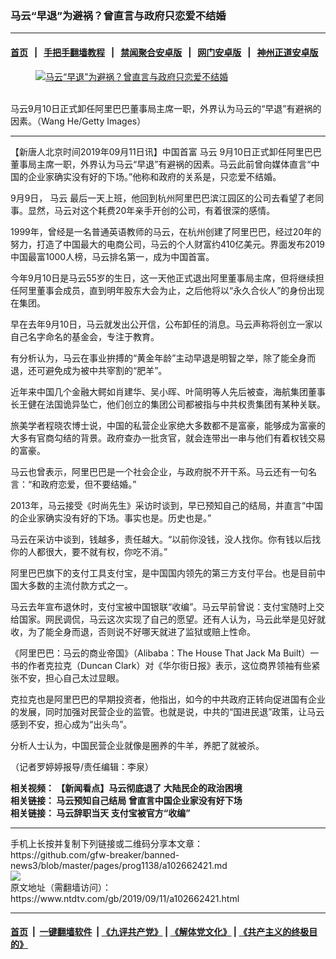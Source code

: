 ### 马云“早退”为避祸？曾直言与政府只恋爱不结婚
------------------------

#### [首页](https://github.com/gfw-breaker/banned-news3/blob/master/README.md) &nbsp;&nbsp;|&nbsp;&nbsp; [手把手翻墙教程](https://github.com/gfw-breaker/guides/wiki) &nbsp;&nbsp;|&nbsp;&nbsp; [禁闻聚合安卓版](https://github.com/gfw-breaker/bn-android) &nbsp;&nbsp;|&nbsp;&nbsp; [网门安卓版](https://github.com/oGate2/oGate) &nbsp;&nbsp;|&nbsp;&nbsp; [神州正道安卓版](https://github.com/SzzdOgate/update) 



<div><div class="featured_image">
 <a href="https://i.ntdtv.com/assets/uploads/2019/09/1-208.jpg" target="_blank">
  <figure>
   <img alt="马云“早退”为避祸？曾直言与政府只恋爱不结婚" src="https://i.ntdtv.com/assets/uploads/2019/09/1-208-800x450.jpg"/>
  </figure><br/>
 </a>
 <span class="caption">
  马云9月10日正式卸任阿里巴巴董事局主席一职，外界认为马云的“早退”有避祸的因素。（Wang He/Getty Images）
 </span>
</div>
</div><hr/><div><div class="post_content" itemprop="articleBody">
 <p>
  【新唐人北京时间2019年09月11日讯】中国首富
  <ok href="https://www.ntdtv.com/gb/马云.htm">
   马云
  </ok>
  9月10日正式卸任阿里巴巴董事局主席一职，外界认为马云“早退”有避祸的因素。马云此前曾向媒体直言“中国的企业家确实没有好的下场。”他称和政府的关系是，只恋爱不结婚。
 </p>
 <p>
  9月9日，
  <ok href="https://www.ntdtv.com/gb/马云.htm">
   马云
  </ok>
  最后一天上班，他回到杭州阿里巴巴滨江园区的公司去看望了老同事。显然，马云对这个耗费20年亲手开创的公司，有着很深的感情。
 </p>
 <p>
  1999年，曾经是一名普通英语教师的马云，在杭州创建了阿里巴巴，经过20年的努力，打造了中国最大的电商公司，马云的个人财富约410亿美元。界面发布2019中国最富1000人榜，马云排名第一，成为中国首富。
 </p>
 <p>
  今年9月10日是马云55岁的生日，这一天他正式退出阿里董事局主席，但将继续担任阿里董事会成员，直到明年股东大会为止，之后他将以“永久合伙人”的身份出现在集团。
 </p>
 <p>
  早在去年9月10日，马云就发出公开信，公布卸任的消息。马云声称将创立一家以自己名字命名的基金会，专注于教育。
 </p>
 <p>
  有分析认为，马云在事业拚搏的“黄金年龄”主动早退是明智之举，除了能全身而退，还可避免成为被中共宰割的“肥羊”。
 </p>
 <p>
  近年来中国几个金融大鳄如肖建华、吴小晖、叶简明等人先后被查，海航集团董事长王健在法国诡异坠亡，他们创立的集团公司都被指与中共权贵集团有某种关联。
 </p>
 <p>
  旅美学者程晓农博士说，中国的私营企业家绝大多数都不是富豪，能够成为富豪的大多有官商勾结的背景。政府查办一批贪官，就会连带出一串与他们有着权钱交易的富豪。
 </p>
 <p>
  马云也曾表示，阿里巴巴是一个社会企业，与政府脱不开干系。马云还有一句名言：“和政府恋爱，但不要结婚。”
 </p>
 <p>
  2013年，马云接受《时尚先生》采访时谈到，早已预知自己的结局，并直言“中国的企业家确实没有好的下场。事实也是。历史也是。”
 </p>
 <p>
  马云在采访中谈到，钱越多，责任越大。“以前你没钱，没人找你。你有钱以后找你的人都很大，要不就有权，你吃不消。”
 </p>
 <p>
  阿里巴巴旗下的支付工具支付宝，是中国国内领先的第三方支付平台。也是目前中国大多数的主流付款方式之一。
 </p>
 <p>
  马云去年宣布退休时，支付宝被中国银联“收编”。马云早前曾说：支付宝随时上交给国家。网民调侃，马云这次实现了自己的愿望。还有人认为，马云此举是见好就收，为了能全身而退，否则说不好哪天就进了监狱或赔上性命。
 </p>
 <p>
  《阿里巴巴：马云的商业帝国》（Alibaba：The House That Jack Ma Built）一书的作者克拉克（Duncan Clark）对《华尔街日报》表示，这位商界领袖有些紧张不安，担心自己太过显眼。
 </p>
 <p>
  克拉克也是阿里巴巴的早期投资者，他指出，如今的中共政府正转向促进国有企业的发展，同时加强对民营企业的监管。也就是说，中共的“国进民退”政策，让马云感到不安，担心成为“出头鸟”。
 </p>
 <p>
  分析人士认为，中国民营企业就像是圈养的牛羊，养肥了就被杀。
 </p>
 <p>
  （记者罗婷婷报导/责任编辑：李泉）
 </p>
 <p>
  <strong>
   相关视频：
   <ok href="https://www.ntdtv.com/gb/2019/09/10/a102662119.html">
    【新闻看点】马云彻底退了 大陆民企的政治困境
   </ok>
   <br/>
   相关链接：
   <ok href="https://www.ntdtv.com/gb/2018/09/11/a1390932.html">
    马云预知自己结局 曾直言中国企业家没有好下场
   </ok>
   <br/>
   相关链接：
   <ok href="https://www.ntdtv.com/gb/2018/09/16/a1391538.html">
    马云辞职当天 支付宝被官方“收编”
   </ok>
  </strong>
 </p>
 <div class="single_ad">
 </div>
</div>
</div>
<hr/>
手机上长按并复制下列链接或二维码分享本文章：<br/>
https://github.com/gfw-breaker/banned-news3/blob/master/pages/prog1138/a102662421.md <br/>
<a href='https://github.com/gfw-breaker/banned-news3/blob/master/pages/prog1138/a102662421.md'><img src='https://github.com/gfw-breaker/banned-news3/blob/master/pages/prog1138/a102662421.md.png'/></a> <br/>
原文地址（需翻墙访问）：https://www.ntdtv.com/gb/2019/09/11/a102662421.html


------------------------
#### [首页](https://github.com/gfw-breaker/banned-news3/blob/master/README.md) &nbsp;|&nbsp; [一键翻墙软件](https://github.com/gfw-breaker/nogfw/blob/master/README.md) &nbsp;| [《九评共产党》](https://github.com/gfw-breaker/9ping.md/blob/master/README.md#九评之一评共产党是什么) | [《解体党文化》](https://github.com/gfw-breaker/jtdwh.md/blob/master/README.md) | [《共产主义的终极目的》](https://github.com/gfw-breaker/gczydzjmd.md/blob/master/README.md)


<img src='http://gfw-breaker.win/banned-news3/pages/prog1138/a102662421.md' width='0px' height='0px'/>